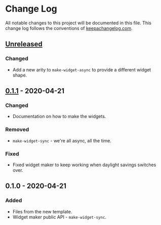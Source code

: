 # Change Log
All notable changes to this project will be documented in this file. This change log follows the conventions of [keepachangelog.com](http://keepachangelog.com/).

## [Unreleased]
### Changed
- Add a new arity to `make-widget-async` to provide a different widget shape.

## [0.1.1] - 2020-04-21
### Changed
- Documentation on how to make the widgets.

### Removed
- `make-widget-sync` - we're all async, all the time.

### Fixed
- Fixed widget maker to keep working when daylight savings switches over.

## 0.1.0 - 2020-04-21
### Added
- Files from the new template.
- Widget maker public API - `make-widget-sync`.

[Unreleased]: https://github.com/your-name/ingredient-lookup/compare/0.1.1...HEAD
[0.1.1]: https://github.com/your-name/ingredient-lookup/compare/0.1.0...0.1.1
